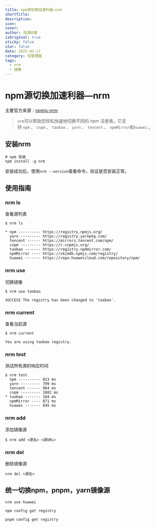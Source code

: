 ```yaml
---
title: npm源切换加速利器—nrm
shortTitle: 
description: 
icon: 
cover: 
author: 流浪码客
isOriginal: true
sticky: false
star: false
date: 2025-03-17
category: 包管理器
tags:
  - nrm
  - 镜像
---
```


# npm源切换加速利器—nrm

主要官方来源：[npmjs-nrm](https://www.npmjs.com/package/nrm)

> `nrm`可以帮助您轻松快速地切换不同的 npm 注册表。它支持 `npm` 、 `cnpm` 、 `taobao` 、 `yarn` 、 `tencent` 、 `npmMirror`和`huawei` 。

## 安装nrm
```shell
# npm 安装
npm install -g nrm
```
安装成功后，使用`nrm --version`查看命令，验证是否安装正常。

## 使用指南
### nrm ls
查看源列表
```shell
$ nrm ls

* npm ---------- https://registry.npmjs.org/
  yarn --------- https://registry.yarnpkg.com/
  tencent ------ https://mirrors.tencent.com/npm/
  cnpm --------- https://r.cnpmjs.org/
  taobao ------- https://registry.npmmirror.com/
  npmMirror ---- https://skimdb.npmjs.com/registry/
  huawei ------- https://repo.huaweicloud.com/repository/npm/
```
### nrm use
切换镜像
```shell
$ nrm use taobao

SUCCESS The registry has been changed to 'taobao'.
```
### nrm current
查看当前源
```shell
$ nrm current

You are using taobao registry.
```
### nrm test
测试所有源的响应时间
```shell
$ nrm test
  npm ---------- 823 ms
  yarn --------- 799 ms
  tencent ------ 964 ms
  cnpm --------- 1882 ms
* taobao ------- 184 ms
  npmMirror ---- 871 ms
  huawei ------- 845 ms
```
### nrm add
添加镜像源
```shell
$ nrm add <源名> <源URL>
```
### nrm del
删除镜像源
```shell
nrm del <源名>
```

## 统一切换npm，pnpm，yarn镜像源

```
nrm use huawei
```

```shell
npm config get registry
```

```shell
pnpm config get registry
```
